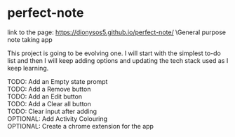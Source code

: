 # perfect-note
link to the page: https://dionysos5.github.io/perfect-note/
\General purpose note taking app

This project is going to be evolving one. I will start with the simplest to-do list and then I will keep adding options and updating the tech stack used as I keep learning.

TODO: Add an Empty state prompt\
TODO: Add a Remove button\
TODO: Add an Edit button\
TODO: Add a Clear all button\
TODO: Clear input after adding\
OPTIONAL: Add Activity Colouring\
OPTIONAL: Create a chrome extension for the app
